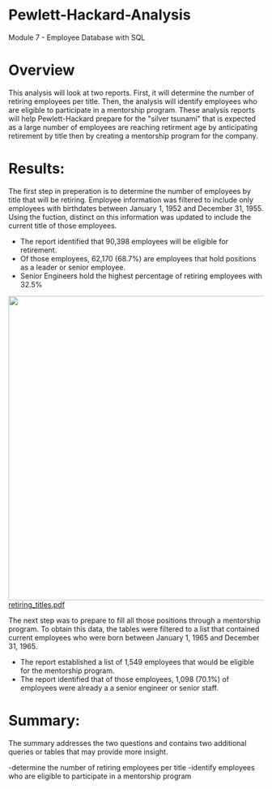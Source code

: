 # Pewlett-Hackard-Analysis
Module 7 - Employee Database with SQL


# Overview
This analysis will look at two reports.    First, it will determine the number of retiring employees per title.    Then, the analysis will identify employees who are eligible to participate in a mentorship program.    These analysis reports will help Pewlett-Hackard prepare for the "silver tsunami" that is expected as a large number of employees are reaching retirment age by anticipating retirement by title then by creating a mentorship program for the company.

# Results: 
The first step in preperation is to determine the number of employees by title that will be retiring.    Employee information was filtered to include only employees with birthdates between January 1, 1952 and December 31, 1955.  Using the fuction, distinct on this information was updated to include the current title of those employees.   

- The report identified that 90,398 employees will be eligible for retirement.
- Of those employees, 62,170 (68.7%) are employees that hold positions as a leader or senior employee.  
- Senior Engineers hold the highest percentage of retiring employees with 32.5%

<img src="../Data/retiring_titles.pdf" width="600"> [retiring_titles.pdf](../Data/retiring_titles.pdf)

The next step was to prepare to fill all those positions through a mentorship program.   To obtain this data, the tables were filtered to a list that contained current employees who were born between January 1, 1965 and December 31, 1965.

- The report established a list of 1,549 employees that would be eligible for the mentorship program.
- The report identified that of those employees, 1,098 (70.1%) of employees were already a a senior engineer or senior staff.



# Summary: 
The summary addresses the two questions and contains two additional queries or tables that may provide more insight.

-determine the number of retiring employees per title
-identify employees who are eligible to participate in a mentorship program
